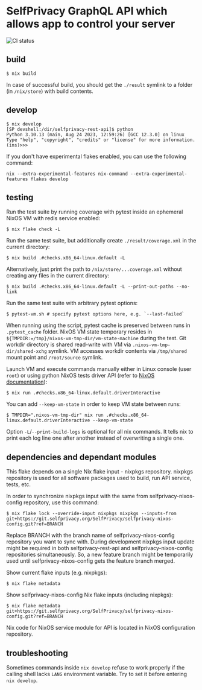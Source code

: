 # SelfPrivacy GraphQL API which allows app to control your server

![CI status](https://ci.selfprivacy.org/api/badges/SelfPrivacy/selfprivacy-rest-api/status.svg)

## build

```console
$ nix build
```

In case of successful build, you should get the `./result` symlink to a folder (in `/nix/store`) with build contents.

## develop

```console
$ nix develop
[SP devshell:/dir/selfprivacy-rest-api]$ python
Python 3.10.13 (main, Aug 24 2023, 12:59:26) [GCC 12.3.0] on linux
Type "help", "copyright", "credits" or "license" for more information.
(ins)>>>
```

If you don't have experimental flakes enabled, you can use the following command:

```console
nix --extra-experimental-features nix-command --extra-experimental-features flakes develop
```

## testing

Run the test suite by running coverage with pytest inside an ephemeral NixOS VM with redis service enabled:
```console
$ nix flake check -L
```

Run the same test suite, but additionally create `./result/coverage.xml` in the current directory:
```console
$ nix build .#checks.x86_64-linux.default -L
```

Alternatively, just print the path to `/nix/store/...coverage.xml` without creating any files in the current directory:
```console
$ nix build .#checks.x86_64-linux.default -L --print-out-paths --no-link
```

Run the same test suite with arbitrary pytest options:
```console
$ pytest-vm.sh # specify pytest options here, e.g. `--last-failed`
```
When running using the script, pytest cache is preserved between runs in `.pytest_cache` folder.
NixOS VM state temporary resides in `${TMPDIR:=/tmp}/nixos-vm-tmp-dir/vm-state-machine` during the test.
Git workdir directory is shared read-write with VM via `.nixos-vm-tmp-dir/shared-xchg` symlink. VM accesses workdir contents via `/tmp/shared` mount point and `/root/source` symlink.

Launch VM and execute commands manually either in Linux console (user `root`) or using python NixOS tests driver API (refer to [NixOS documentation](https://nixos.org/manual/nixos/stable/#ssec-machine-objects)):
```console
$ nix run .#checks.x86_64-linux.default.driverInteractive
```

You can add `--keep-vm-state` in order to keep VM state between runs:
```console
$ TMPDIR=".nixos-vm-tmp-dir" nix run .#checks.x86_64-linux.default.driverInteractive --keep-vm-state
```

Option `-L`/`--print-build-logs` is optional for all nix commands. It tells nix to print each log line one after another instead of overwriting a single one.

## dependencies and dependant modules

This flake depends on a single Nix flake input - nixpkgs repository. nixpkgs repository is used for all software packages used to build, run API service, tests, etc.

In order to synchronize nixpkgs input with the same from selfprivacy-nixos-config repository, use this command:

```console
$ nix flake lock --override-input nixpkgs nixpkgs --inputs-from git+https://git.selfprivacy.org/SelfPrivacy/selfprivacy-nixos-config.git?ref=BRANCH
```

Replace BRANCH with the branch name of selfprivacy-nixos-config repository you want to sync with. During development nixpkgs input update might be required in both selfprivacy-rest-api and selfprivacy-nixos-config repositories simultaneously. So, a new feature branch might be temporarily used until selfprivacy-nixos-config gets the feature branch merged.

Show current flake inputs (e.g. nixpkgs):
```console
$ nix flake metadata
```

Show selfprivacy-nixos-config Nix flake inputs (including nixpkgs):
```console
$ nix flake metadata git+https://git.selfprivacy.org/SelfPrivacy/selfprivacy-nixos-config.git?ref=BRANCH
```

Nix code for NixOS service module for API is located in NixOS configuration repository.

## troubleshooting

Sometimes commands inside `nix develop` refuse to work properly if the calling shell lacks `LANG` environment variable. Try to set it before entering `nix develop`.
